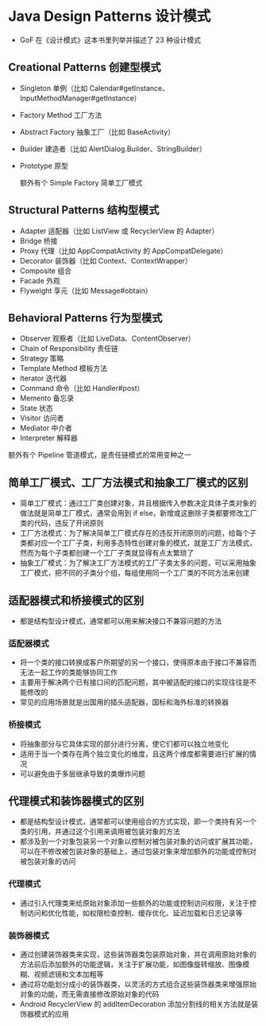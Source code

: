 # Java Design Patterns 设计模式
- GoF 在《设计模式》这本书里列举并描述了 23 种设计模式

## Creational Patterns 创建型模式
- Singleton 单例（比如 Calendar#getInstance、InputMethodManager#getInstance）
- Factory Method 工厂方法
- Abstract Factory 抽象工厂（比如 BaseActivity）
- Builder 建造者（比如 AlertDialog.Builder、StringBuilder）
- Prototype 原型

  额外有个 Simple Factory 简单工厂模式

## Structural Patterns 结构型模式
- Adapter 适配器（比如 ListView 或 RecyclerView 的 Adapter）
- Bridge 桥接
- Proxy 代理（比如 AppCompatActivity 的 AppCompatDelegate）
- Decorator 装饰器（比如 Context、ContextWrapper）
- Composite 组合
- Facade 外观
- Flyweight 享元（比如 Message#obtain）

## Behavioral Patterns 行为型模式
- Observer 观察者（比如 LiveData、ContentObserver）
- Chain of Responsibility 责任链
- Strategy 策略
- Template Method 模板方法
- Iterator 迭代器
- Command 命令（比如 Handler#post）
- Memento 备忘录
- State 状态
- Visitor 访问者
- Mediator 中介者
- Interpreter 解释器

 额外有个 Pipeline 管道模式，是责任链模式的常用变种之一


## 简单工厂模式、工厂方法模式和抽象工厂模式的区别
- 简单工厂模式：通过工厂类创建对象，并且根据传入参数决定具体子类对象的做法就是简单工厂模式，通常会用到 if else，新增或这删除子类都要修改工厂类的代码，违反了开闭原则
- 工厂方法模式：为了解决简单工厂模式存在的违反开闭原则的问题，给每个子类都对应一个工厂子类，利用多态特性创建对象的模式，就是工厂方法模式，然而为每个子类都创建一个工厂子类就显得有点太繁琐了
- 抽象工厂模式：为了解决工厂方法模式的工厂子类太多的问题，可以采用抽象工厂模式，把不同的子类分个组，每组使用同一个工厂类的不同方法来创建


## 适配器模式和桥接模式的区别
 - 都是结构型设计模式，通常都可以用来解决接口不兼容问题的方法

### 适配器模式
- 将一个类的接口转换成客户所期望的另一个接口，使得原本由于接口不兼容而无法一起工作的类能够协同工作
- 主要用于解决两个已有接口间的匹配问题，其中被适配的接口的实现往往是不能修改的
- 常见的应用场景就是出国用的插头适配器，国标和海外标准的转换器

### 桥接模式
- 将抽象部分与它具体实现的部分进行分离，使它们都可以独立地变化
- 适用于当一个类存在两个独立变化的维度，且这两个维度都需要进行扩展的情况
- 可以避免由于多层继承导致的类爆炸问题


## 代理模式和装饰器模式的区别
- 都是结构型设计模式，通常都可以使用组合的方式实现，即一个类持有另一个类的引用，并通过这个引用来调用被包装对象的方法
- 都涉及到一个对象包装另一个对象以控制对被包装对象的访问或扩展其功能，可以在不修改被包装对象的基础上，通过包装对象来增加额外的功能或控制对被包装对象的访问

### 代理模式
- 通过引入代理类来给原始对象添加一些额外的功能或控制访问权限，关注于控制访问和优化性能，如权限检查控制、缓存优化、延迟加载和日志记录等

### 装饰器模式
- 通过创建装饰器类来实现，这些装饰器类包装原始对象，并在调用原始对象的方法前后添加额外的功能逻辑，关注于扩展功能，如图像旋转缩放、图像模糊、视频滤镜和文本加粗等
- 通过将功能划分成小的装饰器类，以灵活的方式组合这些装饰器类来增强原始对象的功能，而无需直接修改原始对象的代码
- Android RecyclerView 的 addItemDecoration 添加分割线的相关方法就是装饰器模式的应用
